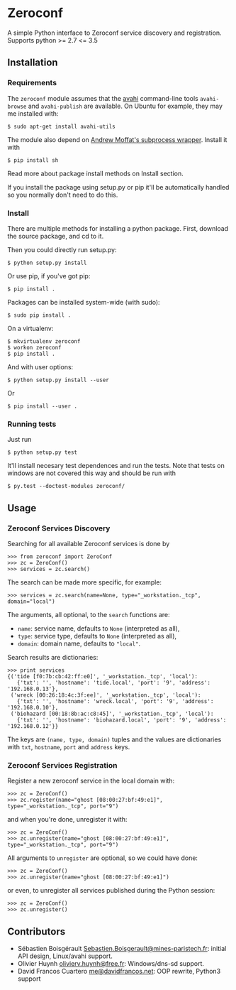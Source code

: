 Zeroconf
================================================================================

A simple Python interface to Zeroconf service discovery and registration.
Supports python >= 2.7 <= 3.5

Installation
--------------------------------------------------------------------------------

### Requirements

The `zeroconf` module assumes that the [avahi](http://avahi.org/) command-line
tools `avahi-browse` and `avahi-publish` are available.
On Ubuntu for example, they may me installed with:

    $ sudo apt-get install avahi-utils

The module also depend on [Andrew Moffat's subprocess wrapper][sh]. Install
it with

    $ pip install sh

Read more about package install methods on Install section.

If you install the package using setup.py or pip it'll be automatically
handled so you normally don't need to do this.

[sh]: http://amoffat.github.io/sh

### Install

There are multiple methods for installing a python package.
First, download the source package, and cd to it.

Then you could directly run setup.py:

    $ python setup.py install

Or use pip, if you've got pip:

    $ pip install .


Packages can be installed system-wide (with sudo):

    $ sudo pip install .

On a virtualenv:

    $ mkvirtualenv zeroconf
    $ workon zeroconf
    $ pip install .

And with user options:

    $ python setup.py install --user

Or

    $ pip install --user .


### Running tests

Just run

    $ python setup.py test

It'll install necesary test dependences and run the tests.
Note that tests on windows are not covered this way and should be run with

    $ py.test --doctest-modules zeroconf/


Usage
--------------------------------------------------------------------------------

### Zeroconf Services Discovery

Searching for all available Zeroconf services is done by

    >>> from zeroconf import ZeroConf
    >>> zc = ZeroConf()
    >>> services = zc.search()

The search can be made more specific, for example:

    >>> services = zc.search(name=None, type="_workstation._tcp", domain="local")

The arguments, all optional, to the `search` functions are:

  - `name`: service name, defaults to `None` (interpreted as all),
  - `type`: service type, defaults to `None` (interpreted as all),
  - `domain`: domain name, defaults to `"local"`.

Search results are dictionaries:

    >>> print services
    {('tide [f0:7b:cb:42:ff:e0]', '_workstation._tcp', 'local'):
       {'txt': '', 'hostname': 'tide.local', 'port': '9', 'address': '192.168.0.13'},
     ('wreck [00:26:18:4c:3f:ee]', '_workstation._tcp', 'local'):
       {'txt': '', 'hostname': 'wreck.local', 'port': '9', 'address': '192.168.0.10'},
     ('biohazard [00:18:8b:ac:c8:45]', '_workstation._tcp', 'local'):
       {'txt': '', 'hostname': 'biohazard.local', 'port': '9', 'address': '192.168.0.12'}}

The keys are `(name, type, domain)` tuples and the values are dictionaries with `txt`,
`hostname`, `port` and `address` keys.

### Zeroconf Services Registration

Register a new zeroconf service in the local domain with:

    >>> zc = ZeroConf()
    >>> zc.register(name="ghost [08:00:27:bf:49:e1]", type="_workstation._tcp", port="9")

and when you're done, unregister it with:

    >>> zc = ZeroConf()
    >>> zc.unregister(name="ghost [08:00:27:bf:49:e1]", type="_workstation._tcp", port="9")

All arguments to `unregister` are optional, so we could have done:

    >>> zc = ZeroConf()
    >>> zc.unregister(name="ghost [08:00:27:bf:49:e1]")

or even, to unregister all services published during the Python session:

    >>> zc = ZeroConf()
    >>> zc.unregister()

Contributors
--------------------------------------------------------------------------------

  - Sébastien Boisgérault <Sebastien.Boisgerault@mines-paristech.fr>:
    initial API design, Linux/avahi support.
  - Olivier Huynh <olivierv.huynh@free.fr>: Windows/dns-sd support.
  - David Francos Cuartero <me@davidfrancos.net>: OOP rewrite, Python3 support


